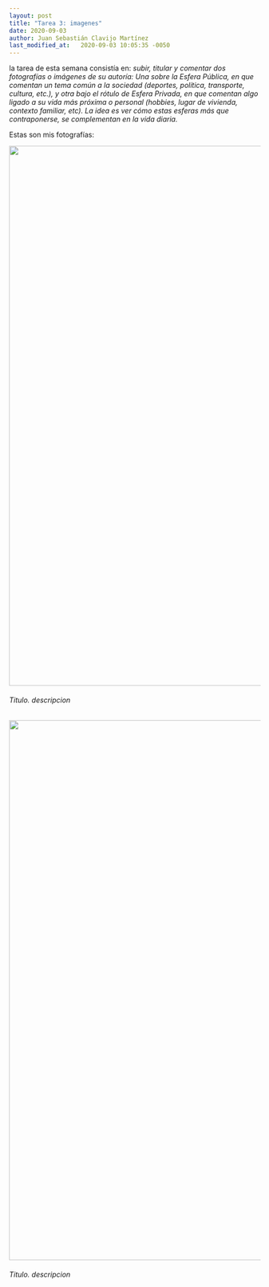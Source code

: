 ```yaml
---
layout: post
title: "Tarea 3: imagenes"
date: 2020-09-03
author: Juan Sebastián Clavijo Martínez
last_modified_at:   2020-09-03 10:05:35 -0050
---
```

la tarea de esta semana consistía en:  *subir, titular y comentar dos fotografías o imágenes de su autoría: Una sobre la Esfera Pública, en que comentan un tema común a la sociedad (deportes, política, transporte, cultura, etc.), y otra bajo el rótulo de Esfera Privada, en que comentan algo ligado a su vida más próxima o personal (hobbies, lugar de vivienda, contexto familiar, etc). La idea es ver cómo estas esferas más que contraponerse,  se complementan en la vida diaria.*

Estas son mis fotografías:

<p align="center">
  <img width="1920" height="1080" src="https://i.pinimg.com/originals/30/ab/6c/30ab6c1a569786ed5883cdbec4ad79e5.jpg">
</p>

######  Titulo. descripcion

<p align="center">
  <img width="1920" height="1080" src="https://i.pinimg.com/originals/30/ab/6c/30ab6c1a569786ed5883cdbec4ad79e5.jpg">
</p>

######  Titulo. descripcion
